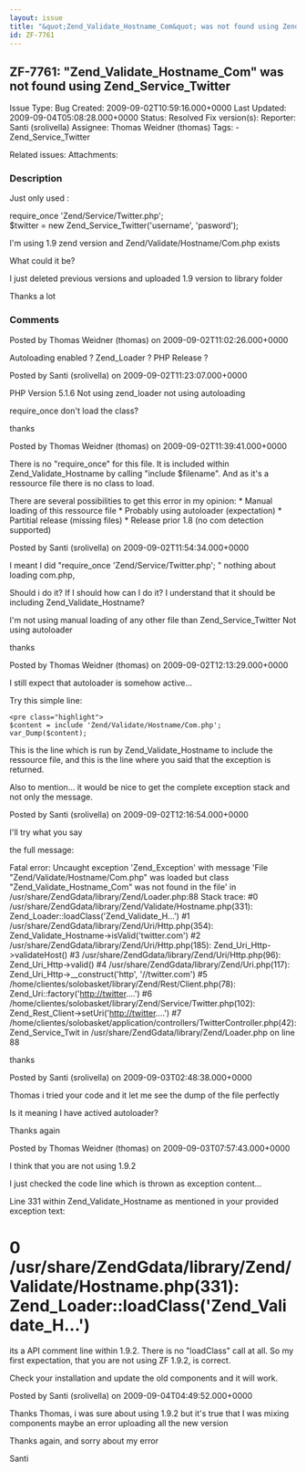 ```yaml
---
layout: issue
title: "&quot;Zend_Validate_Hostname_Com&quot; was not found using Zend_Service_Twitter"
id: ZF-7761
---
```


ZF-7761: "Zend\_Validate\_Hostname\_Com" was not found using Zend\_Service\_Twitter
-----------------------------------------------------------------------------------

 Issue Type: Bug Created: 2009-09-02T10:59:16.000+0000 Last Updated: 2009-09-04T05:08:28.000+0000 Status: Resolved Fix version(s): 
 Reporter:  Santi (srolivella)  Assignee:  Thomas Weidner (thomas)  Tags: - Zend\_Service\_Twitter
 
 Related issues: 
 Attachments: 
### Description

Just only used :

require\_once 'Zend/Service/Twitter.php';  
 $twitter = new Zend\_Service\_Twitter('username', 'pasword');

I'm using 1.9 zend version and Zend/Validate/Hostname/Com.php exists

What could it be?

I just deleted previous versions and uploaded 1.9 version to library folder

Thanks a lot

 

 

### Comments

Posted by Thomas Weidner (thomas) on 2009-09-02T11:02:26.000+0000

Autoloading enabled ? Zend\_Loader ? PHP Release ?

 

 

Posted by Santi (srolivella) on 2009-09-02T11:23:07.000+0000

PHP Version 5.1.6 Not using zend\_loader not using autoloading

require\_once don't load the class?

thanks

 

 

Posted by Thomas Weidner (thomas) on 2009-09-02T11:39:41.000+0000

There is no "require\_once" for this file. It is included within Zend\_Validate\_Hostname by calling "include $filename". And as it's a ressource file there is no class to load.

There are several possibilities to get this error in my opinion: \* Manual loading of this ressource file \* Probably using autoloader (expectation) \* Partitial release (missing files) \* Release prior 1.8 (no com detection supported)

 

 

Posted by Santi (srolivella) on 2009-09-02T11:54:34.000+0000

I meant I did "require\_once 'Zend/Service/Twitter.php'; " nothing about loading com.php,

Should i do it? If I should how can I do it? I understand that it should be including Zend\_Validate\_Hostname?

I'm not using manual loading of any other file than Zend\_Service\_Twitter Not using autoloader

thanks

 

 

Posted by Thomas Weidner (thomas) on 2009-09-02T12:13:29.000+0000

I still expect that autoloader is somehow active...

Try this simple line:

 
    <pre class="highlight">
    $content = include 'Zend/Validate/Hostname/Com.php';
    var_Dump($content);


This is the line which is run by Zend\_Validate\_Hostname to include the ressource file, and this is the line where you said that the exception is returned.

Also to mention... it would be nice to get the complete exception stack and not only the message.

 

 

Posted by Santi (srolivella) on 2009-09-02T12:16:54.000+0000

I'll try what you say

the full message:

Fatal error: Uncaught exception 'Zend\_Exception' with message 'File "Zend/Validate/Hostname/Com.php" was loaded but class "Zend\_Validate\_Hostname\_Com" was not found in the file' in /usr/share/ZendGdata/library/Zend/Loader.php:88 Stack trace: #0 /usr/share/ZendGdata/library/Zend/Validate/Hostname.php(331): Zend\_Loader::loadClass('Zend\_Validate\_H...') #1 /usr/share/ZendGdata/library/Zend/Uri/Http.php(354): Zend\_Validate\_Hostname->isValid('twitter.com') #2 /usr/share/ZendGdata/library/Zend/Uri/Http.php(185): Zend\_Uri\_Http->validateHost() #3 /usr/share/ZendGdata/library/Zend/Uri/Http.php(96): Zend\_Uri\_Http->valid() #4 /usr/share/ZendGdata/library/Zend/Uri.php(117): Zend\_Uri\_Http->\_\_construct('http', '//twitter.com') #5 /home/clientes/solobasket/library/Zend/Rest/Client.php(78): Zend\_Uri::factory('<http://twitter>....') #6 /home/clientes/solobasket/library/Zend/Service/Twitter.php(102): Zend\_Rest\_Client->setUri('<http://twitter>....') #7 /home/clientes/solobasket/application/controllers/TwitterController.php(42): Zend\_Service\_Twit in /usr/share/ZendGdata/library/Zend/Loader.php on line 88

thanks

 

 

Posted by Santi (srolivella) on 2009-09-03T02:48:38.000+0000

Thomas i tried your code and it let me see the dump of the file perfectly

Is it meaning I have actived autoloader?

Thanks again

 

 

Posted by Thomas Weidner (thomas) on 2009-09-03T07:57:43.000+0000

I think that you are not using 1.9.2

I just checked the code line which is thrown as exception content...

Line 331 within Zend\_Validate\_Hostname as mentioned in your provided exception text:

0 /usr/share/ZendGdata/library/Zend/Validate/Hostname.php(331): Zend\_Loader::loadClass('Zend\_Validate\_H...')
===============================================================================================================

its a API comment line within 1.9.2. There is no "loadClass" call at all. So my first expectation, that you are not using ZF 1.9.2, is correct.

Check your installation and update the old components and it will work.

 

 

Posted by Santi (srolivella) on 2009-09-04T04:49:52.000+0000

Thanks Thomas, i was sure about using 1.9.2 but it's true that I was mixing components maybe an error uploading all the new version

Thanks again, and sorry about my error

Santi

 

 